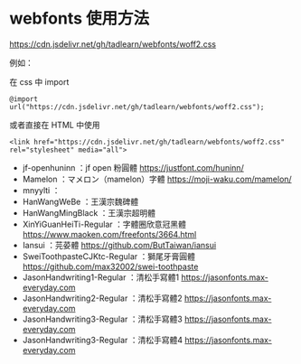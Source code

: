 # webfonts 使用方法
https://cdn.jsdelivr.net/gh/tadlearn/webfonts/woff2.css

例如：

在 css 中 import
```
@import url("https://cdn.jsdelivr.net/gh/tadlearn/webfonts/woff2.css");
```
或者直接在 HTML 中使用
```
<link href="https://cdn.jsdelivr.net/gh/tadlearn/webfonts/woff2.css" rel="stylesheet" media="all">
```

- jf-openhuninn ：jf open 粉圓體 https://justfont.com/huninn/
- Mamelon ：マメロン（mamelon）字體 https://moji-waku.com/mamelon/
- mnyylti ：
- HanWangWeBe ：王漢宗魏碑體
- HanWangMingBlack ：王漢宗超明體
- XinYiGuanHeiTi-Regular ：字體圈欣意冠黑體 https://www.maoken.com/freefonts/3664.html
- Iansui ：芫荽體 https://github.com/ButTaiwan/iansui
- SweiToothpasteCJKtc-Regular ：獅尾牙膏圓體 https://github.com/max32002/swei-toothpaste
- JasonHandwriting1-Regular ：清松手寫體1 https://jasonfonts.max-everyday.com
- JasonHandwriting2-Regular ：清松手寫體2 https://jasonfonts.max-everyday.com
- JasonHandwriting3-Regular ：清松手寫體3 https://jasonfonts.max-everyday.com
- JasonHandwriting3-Regular ：清松手寫體4 https://jasonfonts.max-everyday.com